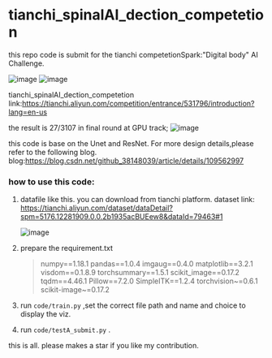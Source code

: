 # tianchi_spinalAI_dection_competetion

this repo code is submit for the tianchi competetionSpark:"Digital body" AI Challenge.

![image](https://user-images.githubusercontent.com/10162407/162634827-e89a12d2-d53f-46ce-a433-13b533f5cc22.png)
![image](https://user-images.githubusercontent.com/10162407/162634797-17482d32-dd1f-4309-970a-cec27338b4e1.png)



tianchi_spinalAI_dection_competetion link:https://tianchi.aliyun.com/competition/entrance/531796/introduction?lang=en-us 



the result is 27/3107 in final round at GPU track;
![image](https://user-images.githubusercontent.com/10162407/162633895-a784ac7d-f9ae-418c-83ca-6271ce825db5.png)


this code is base on the Unet and ResNet. For more design details,please refer to the following blog.
blog:https://blog.csdn.net/github_38148039/article/details/109562997


### how to use this code:

1. datafile like this. you can download from tianchi platform.
   dataset link: https://tianchi.aliyun.com/dataset/dataDetail?spm=5176.12281909.0.0.2b1935acBUEew8&dataId=79463#1 

   ![image](https://user-images.githubusercontent.com/10162407/162634423-6f4e097f-0ac4-4fcf-ae89-c52dd68e62f9.png)


2. prepare the requirement.txt

   >numpy==1.18.1
   >pandas==1.0.4
   >imgaug==0.4.0
   >matplotlib==3.2.1
   >visdom==0.1.8.9
   >torchsummary==1.5.1
   >scikit_image==0.17.2
   >tqdm==4.46.1
   >Pillow==7.2.0
   >SimpleITK==1.2.4
   >torchvision~=0.6.1
   >scikit-image~=0.17.2

3. run `code/train.py` ,set the correct file path and name and choice to display the viz.
4. run `code/testA_submit.py` .

this is all.  please makes a star if  you like my contribution.
